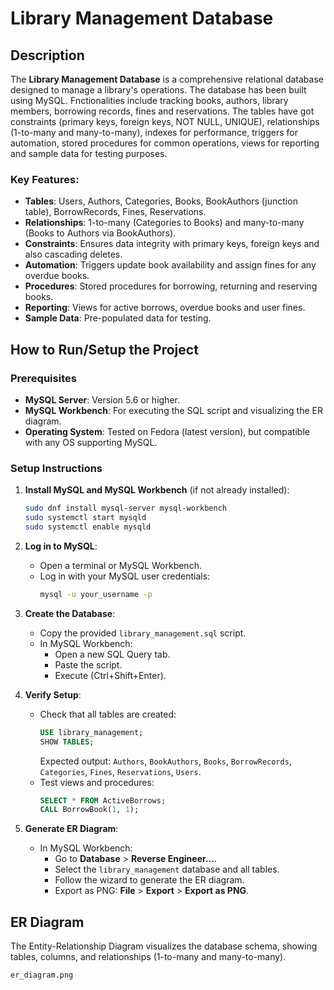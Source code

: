 # Library Management Database

## Description

The **Library Management Database** is a comprehensive relational database designed to manage a library's operations.
The database has been built using MySQL.
Fnctionalities include tracking books, authors, library members, borrowing records, fines and reservations.
The tables have got constraints (primary keys, foreign keys, NOT NULL, UNIQUE), relationships (1-to-many and many-to-many), indexes for performance, triggers for automation, stored procedures for common operations, views for reporting and sample data for testing purposes.

### Key Features:

- **Tables**: Users, Authors, Categories, Books, BookAuthors (junction table), BorrowRecords, Fines, Reservations.
- **Relationships**: 1-to-many (Categories to Books) and many-to-many (Books to Authors via BookAuthors).
- **Constraints**: Ensures data integrity with primary keys, foreign keys and also cascading deletes.
- **Automation**: Triggers update book availability and assign fines for any overdue books.
- **Procedures**: Stored procedures for borrowing, returning and reserving books.
- **Reporting**: Views for active borrows, overdue books and user fines.
- **Sample Data**: Pre-populated data for testing.

## How to Run/Setup the Project

### Prerequisites

- **MySQL Server**: Version 5.6 or higher.
- **MySQL Workbench**: For executing the SQL script and visualizing the ER diagram.
- **Operating System**: Tested on Fedora (latest version), but compatible with any OS supporting MySQL.

### Setup Instructions

1. **Install MySQL and MySQL Workbench** (if not already installed):
   ```bash
   sudo dnf install mysql-server mysql-workbench
   sudo systemctl start mysqld
   sudo systemctl enable mysqld
   ```
2. **Log in to MySQL**:
   - Open a terminal or MySQL Workbench.
   - Log in with your MySQL user credentials:
     ```bash
     mysql -u your_username -p
     ```
3. **Create the Database**:

   - Copy the provided `library_management.sql` script.
   - In MySQL Workbench:
     - Open a new SQL Query tab.
     - Paste the script.
     - Execute (Ctrl+Shift+Enter).

4. **Verify Setup**:
   - Check that all tables are created:
     ```sql
     USE library_management;
     SHOW TABLES;
     ```
     Expected output: `Authors`, `BookAuthors`, `Books`, `BorrowRecords`, `Categories`, `Fines`, `Reservations`, `Users`.
   - Test views and procedures:
     ```sql
     SELECT * FROM ActiveBorrows;
     CALL BorrowBook(1, 1);
     ```
5. **Generate ER Diagram**:
   - In MySQL Workbench:
     - Go to **Database** > **Reverse Engineer...**.
     - Select the `library_management` database and all tables.
     - Follow the wizard to generate the ER diagram.
     - Export as PNG: **File** > **Export** > **Export as PNG**.

## ER Diagram

The Entity-Relationship Diagram visualizes the database schema, showing tables, columns, and relationships (1-to-many and many-to-many).

```markdown
er_diagram.png
```
